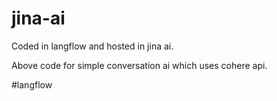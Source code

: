 # jina-ai

Coded in langflow and hosted in jina ai.

Above code for simple conversation ai which uses cohere api.

#langflow
